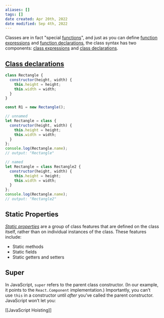 ```yaml
---
aliases: []
tags: []
date created: Apr 20th, 2022
date modified: Sep 4th, 2022
---
```

Classes are in fact "special [functions](https://developer.mozilla.org/en-US/docs/Web/JavaScript/Reference/Functions)", and just as you can define [function expressions](https://developer.mozilla.org/en-US/docs/Web/JavaScript/Reference/Operators/function) and [function declarations](https://developer.mozilla.org/en-US/docs/Web/JavaScript/Reference/Statements/function), the class syntax has two components: [class expressions](https://developer.mozilla.org/en-US/docs/Web/JavaScript/Reference/Operators/class) and [class declarations](https://developer.mozilla.org/en-US/docs/Web/JavaScript/Reference/Statements/class).

## [Class declarations](https://developer.mozilla.org/en-US/docs/Web/JavaScript/Reference/Classes#class_declarations "Permalink to Class declarations")

```javascript
class Rectangle {
  constructor(height, width) {
    this.height = height;
    this.width = width;
  }
}

const R1 = new Rectangle();
```

```javascript
// unnamed
let Rectangle = class {
  constructor(height, width) {
    this.height = height;
    this.width = width;
  }
};
console.log(Rectangle.name);
// output: "Rectangle"

// named
let Rectangle = class Rectangle2 {
  constructor(height, width) {
    this.height = height;
    this.width = width;
  }
};
console.log(Rectangle.name);
// output: "Rectangle2"
```

## Static Properties
[_Static properties_](https://developer.mozilla.org/en-US/docs/Web/JavaScript/Reference/Classes/static) are a group of class features that are defined on the class itself, rather than on individual instances of the class. These features include:
- Static methods
- Static fields
- Static getters and setters

## Super
In JavaScript, `super` refers to the parent class constructor. (In our example, it points to the `React.Component` implementation.)
Importantly, you can’t use `this` in a constructor until _after_ you’ve called the parent constructor. JavaScript won’t let you:


[[JavaScript Hoisting]]